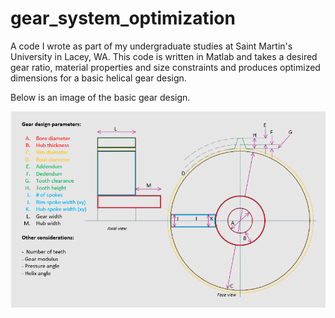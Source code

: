 # gear_system_optimization
A code I wrote as part of my undergraduate studies at Saint Martin's University in Lacey, WA. 
This code is written in Matlab and takes a desired gear ratio, material properties and size constraints and produces optimized dimensions for a basic helical gear design.

Below is an image of the basic gear design.
  
  ![BasicGear](https://github.com/merrikin/gear_system_optimization/blob/main/BasicGear.png?raw=true)

